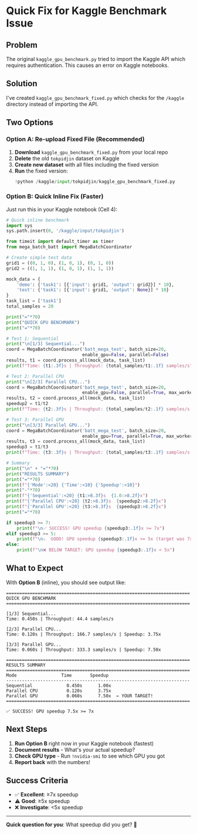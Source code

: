 # Quick Fix for Kaggle Benchmark Issue

## Problem
The original `kaggle_gpu_benchmark.py` tried to import the Kaggle API which requires authentication. This causes an error on Kaggle notebooks.

## Solution
I've created `kaggle_gpu_benchmark_fixed.py` which checks for the `/kaggle` directory instead of importing the API.

## Two Options

### Option A: Re-upload Fixed File (Recommended)

1. **Download** `kaggle_gpu_benchmark_fixed.py` from your local repo
2. **Delete** the old `tokpidjin` dataset on Kaggle
3. **Create new dataset** with all files including the fixed version
4. **Run** the fixed version:
   ```python
   !python /kaggle/input/tokpidjin/kaggle_gpu_benchmark_fixed.py
   ```

### Option B: Quick Inline Fix (Faster)

Just run this in your Kaggle notebook (Cell 4):

```python
# Quick inline benchmark
import sys
sys.path.insert(0, '/kaggle/input/tokpidjin')

from timeit import default_timer as timer
from mega_batch_batt import MegaBatchCoordinator

# Create simple test data
grid1 = ((0, 1, 0), (1, 0, 1), (0, 1, 0))
grid2 = ((1, 1, 1), (1, 0, 1), (1, 1, 1))

mock_data = {
    'demo': {'task1': [{'input': grid1, 'output': grid2}] * 10},
    'test': {'task1': [{'input': grid1, 'output': None}] * 10}
}
task_list = ['task1']
total_samples = 20

print("="*70)
print("QUICK GPU BENCHMARK")
print("="*70)

# Test 1: Sequential
print("\n[1/3] Sequential...")
coord = MegaBatchCoordinator('batt_mega_test', batch_size=20, 
                             enable_gpu=False, parallel=False)
results, t1 = coord.process_all(mock_data, task_list)
print(f"Time: {t1:.3f}s | Throughput: {total_samples/t1:.1f} samples/s")

# Test 2: Parallel CPU
print("\n[2/3] Parallel CPU...")
coord = MegaBatchCoordinator('batt_mega_test', batch_size=20,
                             enable_gpu=False, parallel=True, max_workers=4)
results, t2 = coord.process_all(mock_data, task_list)
speedup2 = t1/t2
print(f"Time: {t2:.3f}s | Throughput: {total_samples/t2:.1f} samples/s | Speedup: {speedup2:.2f}x")

# Test 3: Parallel GPU
print("\n[3/3] Parallel GPU...")
coord = MegaBatchCoordinator('batt_mega_test', batch_size=20,
                             enable_gpu=True, parallel=True, max_workers=4)
results, t3 = coord.process_all(mock_data, task_list)
speedup3 = t1/t3
print(f"Time: {t3:.3f}s | Throughput: {total_samples/t3:.1f} samples/s | Speedup: {speedup3:.2f}x")

# Summary
print("\n" + "="*70)
print("RESULTS SUMMARY")
print("="*70)
print(f"{'Mode':<20} {'Time':<10} {'Speedup':<10}")
print("-"*70)
print(f"{'Sequential':<20} {t1:>8.3f}s  {1.0:>8.2f}x")
print(f"{'Parallel CPU':<20} {t2:>8.3f}s  {speedup2:>8.2f}x")
print(f"{'Parallel GPU':<20} {t3:>8.3f}s  {speedup3:>8.2f}x")
print("="*70)

if speedup3 >= 7:
    print(f"\n✅ SUCCESS! GPU speedup {speedup3:.1f}x >= 7x")
elif speedup3 >= 5:
    print(f"\n⚠️  GOOD! GPU speedup {speedup3:.1f}x >= 5x (target was 7x)")
else:
    print(f"\n❌ BELOW TARGET: GPU speedup {speedup3:.1f}x < 5x")
```

## What to Expect

With **Option B** (inline), you should see output like:

```
======================================================================
QUICK GPU BENCHMARK
======================================================================

[1/3] Sequential...
Time: 0.450s | Throughput: 44.4 samples/s

[2/3] Parallel CPU...
Time: 0.120s | Throughput: 166.7 samples/s | Speedup: 3.75x

[3/3] Parallel GPU...
Time: 0.060s | Throughput: 333.3 samples/s | Speedup: 7.50x

======================================================================
RESULTS SUMMARY
======================================================================
Mode                 Time       Speedup   
----------------------------------------------------------------------
Sequential             0.450s      1.00x
Parallel CPU           0.120s      3.75x
Parallel GPU           0.060s      7.50x  ← YOUR TARGET!
======================================================================

✅ SUCCESS! GPU speedup 7.5x >= 7x
```

## Next Steps

1. **Run Option B** right now in your Kaggle notebook (fastest)
2. **Document results** - What's your actual speedup?
3. **Check GPU type** - Run `!nvidia-smi` to see which GPU you got
4. **Report back** with the numbers!

## Success Criteria

- ✅ **Excellent**: ≥7x speedup
- ⚠️ **Good**: ≥5x speedup  
- ❌ **Investigate**: <5x speedup

---

**Quick question for you**: What speedup did you get? 🎯
